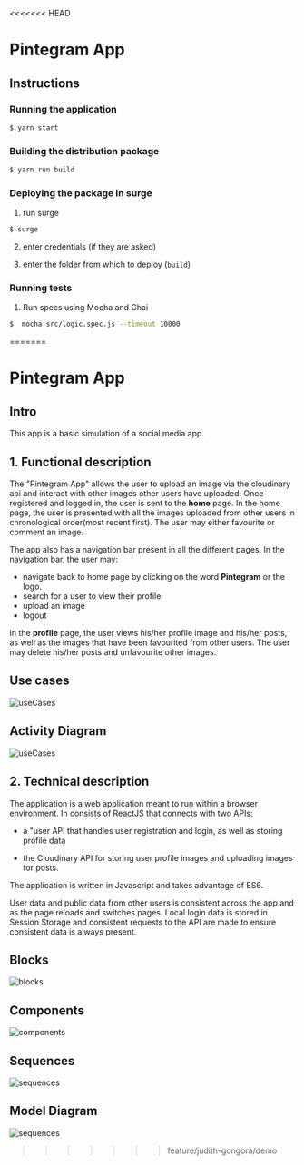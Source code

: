 <<<<<<< HEAD

# Pintegram App

## Instructions

### Running the application

```sh
$ yarn start
```

### Building the distribution package

```sh
$ yarn run build
```

### Deploying the package in surge

1. run surge

```sh
$ surge
```

2. enter credentials (if they are asked)

3. enter the folder from which to deploy (```build```)

### Running tests

1. Run specs using Mocha and Chai

```sh
$  mocha src/logic.spec.js --timeout 10000
```
=======
# Pintegram App

## Intro 
This app is a basic simulation of a social media app.

## 1. Functional description

The "Pintegram App" allows the user to upload an image via the cloudinary api and interact with other images other users have uploaded. Once registered and logged in, the user is sent to the **home** page. In the home page, the user is presented with all the images uploaded from other users in chronological order(most recent first).
The user may either favourite or comment an image.

The app also has a navigation bar present in all the different pages. In the navigation bar, the user may:
  + navigate back to home page by clicking on the word **Pintegram** or the logo.
  + search for a user to view their profile
  + upload an image
  + logout

In the **profile** page, the user views his/her profile image and his/her posts, as well as the images that have been favourited from other users.
The user may delete his/her posts and unfavourite other images.

## Use cases
![useCases](./images/use-cases.jpg)

## Activity Diagram
![useCases](./images/activity-diagram.jpg)

## 2. Technical description

The application is a web application meant to run within a browser environment. In consists of ReactJS that connects with two APIs:

+ a "user API that handles user registration and login, as well as storing profile data

+ the Cloudinary API for storing user profile images and uploading images for posts.

The application is written in Javascript and takes advantage of ES6.

User data and public data from other users is consistent across the app and as the page reloads and switches pages. Local login data is stored in Session Storage and consistent requests to the API are made to ensure consistent data is always present.

## Blocks
![blocks](./images/blocks.jpg)

## Components
![components](./images/components.jpg)

## Sequences
![sequences](./images/sequence.jpg)

## Model Diagram
![sequences](./images/data-model-diagram.jpg)
>>>>>>> feature/judith-gongora/demo

